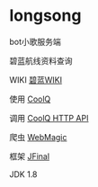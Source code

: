 # longsong

bot小歌服务端

碧蓝航线资料查询

WIKI [碧蓝WIKI](http://wiki.joyme.com/blhx/)

使用 [CoolQ](https://cqp.cc/)

调用 [CoolQ HTTP API](https://github.com/richardchien/coolq-http-api)

爬虫 [WebMagic](https://github.com/code4craft/webmagic)

框架 [JFinal](https://github.com/jfinal/jfinal)

JDK 1.8